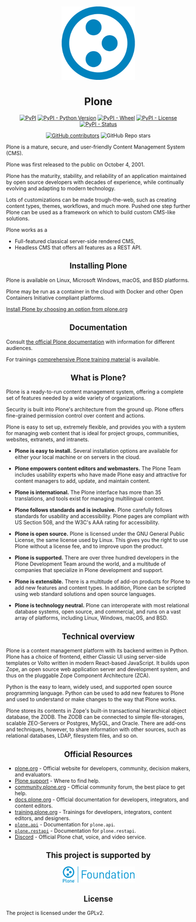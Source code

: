 <p align="center">
    <img alt="Plone Logo" width="200px" src="https://raw.githubusercontent.com/plone/.github/main/plone-logo.png">
</p>

<h1 align="center">
  Plone
</h1>

<div align="center">

[![PyPI](https://img.shields.io/pypi/v/plone)](https://pypi.org/project/plone/)
[![PyPI - Python Version](https://img.shields.io/pypi/pyversions/plone)](https://pypi.org/project/plone/)
[![PyPI - Wheel](https://img.shields.io/pypi/wheel/plone)](https://pypi.org/project/plone/)
[![PyPI - License](https://img.shields.io/pypi/l/plone)](https://pypi.org/project/plone/)
[![PyPI - Status](https://img.shields.io/pypi/status/plone)](https://pypi.org/project/plone/)

[![GitHub contributors](https://img.shields.io/github/contributors/plone/Products.CMFPlone)](https://github.com/plone/Products.CMFPlone)
![GitHub Repo stars](https://img.shields.io/github/stars/plone/Plone?style=flat-square)

</div>

Plone is a mature, secure, and user-friendly Content Management System (CMS).

Plone was first released to the public on October 4, 2001.

Plone has the maturity, stability, and reliability of an application maintained by open source developers with decades of experience, while continually evolving and adapting to modern technology.

Lots of customizations can be made trough-the-web, such as creating content types, themes, workflows, and much more.
Pushed one step further Plone can be used as a framework on which to build custom CMS-like solutions.

Plone works as a

- Full-featured classical server-side rendered CMS,
- Headless CMS that offers all features as a REST API.


<h2 align="center">
  Installing Plone
</h2>

Plone is available on Linux, Microsoft Windows, macOS, and BSD platforms.

Plone may be run as a container in the cloud with Docker and other Open Containers Initiative compliant platforms.

[Install Plone by choosing an option from plone.org](https://plone.org/download)


<h2 align="center">
  Documentation
</h2>

Consult [the official Plone documentation](https://docs.plone.org) with information for different audiences.

For trainings [comprehensive Plone training material](https://training.plone.org) is available.


<h2 align="center">
  What is Plone?
</h2>

Plone is a ready-to-run content management system, offering a complete set of features needed by a wide variety of organizations.

Security is built into Plone's architecture from the ground up.
Plone offers fine-grained permission control over content and actions.

Plone is easy to set up, extremely flexible,
and provides you with a system for managing web content that is ideal for project groups, communities, websites, extranets, and intranets.

- **Plone is easy to install.**
  Several installation options are available for either your local machine or on servers in the cloud.

- **Plone empowers content editors and webmasters.**
  The Plone Team includes usability experts who have made Plone easy and attractive for content managers to add, update, and maintain content.

- **Plone is international.**
  The Plone interface has more than 35 translations, and tools exist for managing multilingual content.

- **Plone follows standards and is inclusive.**
  Plone carefully follows standards for usability and accessibility.
  Plone pages are compliant with US Section 508, and the W3C's AAA rating for accessibility.

- **Plone is open source.**
  Plone is licensed under the GNU General Public License, the same license used by Linux.
  This gives you the right to use Plone without a license fee, and to improve upon the product.

- **Plone is supported.**
  There are over three hundred developers in the Plone Development Team around the world, and a multitude of companies that specialize in Plone development and support.

- **Plone is extensible.**
  There is a multitude of add-on products for Plone to add new features and content types.
  In addition, Plone can be scripted using web standard solutions and open source languages.

- **Plone is technology neutral.**
  Plone can interoperate with most relational database systems, open source, and commercial, and runs on a vast array of
  platforms, including Linux, Windows, macOS, and BSD.


<h2 align="center">
Technical overview
</h2>

Plone is a content management platform with its backend written in Python.
Plone has a choice of frontend, either Classic UI using server-side templates or Volto written in modern React-based JavaScript.
It builds upon Zope, an open source web application server and development system, and thus on the pluggable Zope Component Architecture (ZCA).

Python is the easy to learn, widely used, and supported open source programming language.
Python can be used to add new features to Plone and used to understand or make changes to the way that Plone works.

Plone stores its contents in Zope's built-in transactional hierarchical object database, the ZODB.
The ZODB can be connected to simple file-storages, scalable ZEO-Servers or Postgres, MySQL, and Oracle.
There are add-ons and techniques, however, to share information with other sources, such as relational databases, LDAP, filesystem
files, and so on.


<h2 align="center">
Official Resources
</h2>

* [plone.org](https://plone.org/) - Official website for developers, community, decision makers, and evaluators.
* [Plone support](https://plone.org/support) - Where to find help.
* [community.plone.org](https://community.plone.org/) - Official community forum, the best place to get help.
* [docs.plone.org](https://docs.plone.org/) - Official documentation for developers, integrators, and content editors.
* [training.plone.org](https://training.plone.org/) - Trainings for developers, integrators, content editors, and designers.
* [`plone.api`](https://docs.plone.org/develop/plone.api/docs/index.html) - Documentation for `plone.api`.
* [`plone.restapi`](https://plonerestapi.readthedocs.io/en/latest/) - Documentation for `plone.restapi`.
* [Discord](https://discord.gg/zFY3EBbjaj) - Official Plone chat, voice, and video service.

<h2 align="center">
This project is supported by
</h2>

<p align="center">
    <a href="https://plone.org/foundation/">
      <img alt="Plone Logo" width="200px" src="https://raw.githubusercontent.com/plone/.github/main/plone-foundation.png">
    </a>
</p>

<h2 align="center">
License
</h2>
The project is licensed under the GPLv2.
